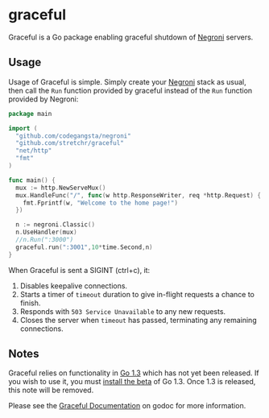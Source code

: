 graceful
========

Graceful is a Go package enabling graceful shutdown of [Negroni](https://github.com/codegangsta/negroni) servers.

## Usage

Usage of Graceful is simple. Simply create your [Negroni](https://github.com/codegangsta/negroni) stack as usual, then call
the `Run` function provided by graceful instead of the `Run` function provided by Negroni:

```go
package main

import (
  "github.com/codegangsta/negroni"
  "github.com/stretchr/graceful"
  "net/http"
  "fmt"
)

func main() {
  mux := http.NewServeMux()
  mux.HandleFunc("/", func(w http.ResponseWriter, req *http.Request) {
    fmt.Fprintf(w, "Welcome to the home page!")
  })

  n := negroni.Classic()
  n.UseHandler(mux)
  //n.Run(":3000")
  graceful.run(":3001",10*time.Second,n)
}
```

When Graceful is sent a SIGINT (ctrl+c), it:

1. Disables keepalive connections.
2. Starts a timer of `timeout` duration to give in-flight requests a chance to finish.
3. Responds with `503 Service Unavailable` to any new requests.
4. Closes the server when `timeout` has passed, terminating any remaining connections.

## Notes

Graceful relies on functionality in [Go 1.3](http://tip.golang.org/doc/go1.3) which has not yet been released. If you wish to use it, you
must [install the beta](https://code.google.com/p/go/wiki/Downloads) of Go 1.3. Once 1.3 is released, this note will be removed.


Please see the [Graceful Documentation](https://godoc.org/github.com/stretchr/graceful) on godoc for more information.

